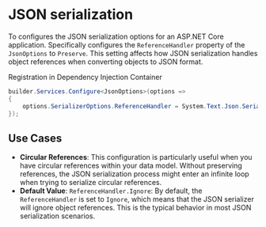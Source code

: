 # JSON serialization

To configures the JSON serialization options for an ASP.NET Core application. Specifically configures the `ReferenceHandler` property of the `JsonOptions` to `Preserve`. This setting affects how JSON serialization handles object references when converting objects to JSON format.

Registration in Dependency Injection Container

```csharp
builder.Services.Configure<JsonOptions>(options =>
{
    options.SerializerOptions.ReferenceHandler = System.Text.Json.Serialization.ReferenceHandler.Preserve;
});
```

## Use Cases

- **Circular References**: This configuration is particularly useful when you have circular references within your data model. Without preserving references, the JSON serialization process might enter an infinite loop when trying to serialize circular references.
- **Default Value**: `ReferenceHandler.Ignore`:
By default, the `ReferenceHandler` is set to `Ignore`, which means that the JSON serializer will ignore object references. This is the typical behavior in most JSON serialization scenarios.
